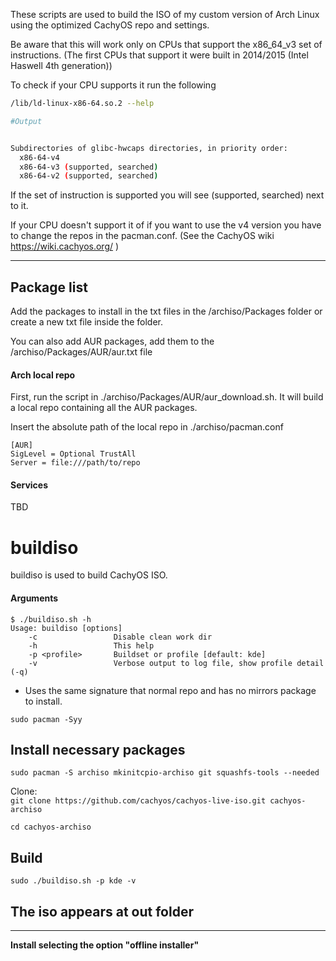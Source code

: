 These scripts are used to build the ISO of my custom version of Arch Linux using the optimized CachyOS repo and settings.

Be aware that this will work only on CPUs that support the x86_64_v3 set of instructions.
(The first CPUs that support it were built in 2014/2015 (Intel Haswell 4th generation))

To check if your CPU supports it run the following

```bash
/lib/ld-linux-x86-64.so.2 --help
```

```bash
#Output


Subdirectories of glibc-hwcaps directories, in priority order:
  x86-64-v4
  x86-64-v3 (supported, searched)
  x86-64-v2 (supported, searched)


```

If the set of instruction is supported you will see (supported, searched) next to it.

If your CPU doesn't support it of if you want to use the v4 version you have to change the repos in the pacman.conf. (See the CachyOS wiki https://wiki.cachyos.org/ )

---

## Package list

Add the packages to install in the txt files in the /archiso/Packages folder or create a new txt file inside the folder.

You can also add  AUR packages, add them to the /archiso/Packages/AUR/aur.txt file 

#### Arch local repo

First, run the script in ./archiso/Packages/AUR/aur_download.sh. It will build a local repo containing all the AUR packages.

Insert the absolute path of the local repo in ./archiso/pacman.conf

```
[AUR]
SigLevel = Optional TrustAll
Server = file:///path/to/repo
```

#### Services

TBD

# buildiso

buildiso is used to build CachyOS ISO.

#### Arguments

```
$ ./buildiso.sh -h
Usage: buildiso [options]
    -c                 Disable clean work dir
    -h                 This help
    -p <profile>       Buildset or profile [default: kde]
    -v                 Verbose output to log file, show profile detail (-q)
```

* Uses the same signature that normal repo and has no mirrors package to install.

`sudo pacman -Syy`

## Install necessary packages

`sudo pacman -S archiso mkinitcpio-archiso git squashfs-tools --needed`

Clone:\
`git clone https://github.com/cachyos/cachyos-live-iso.git cachyos-archiso`

`cd cachyos-archiso`

## Build

`sudo ./buildiso.sh -p kde -v`

## The iso appears at out folder

---

**Install selecting the option "offline installer"**
